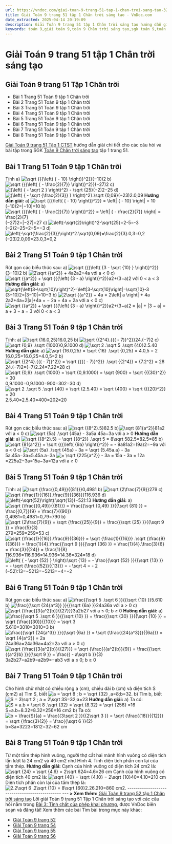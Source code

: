 ```yaml
---
url: https://vndoc.com/giai-toan-9-trang-51-tap-1-chan-troi-sang-tao-323739
title: Giải Toán 9 trang 51 tập 1 Chân trời sáng tạo - VnDoc.com
date_extracted: 2025-04-14 20:19:09
description: Giải Toán 9 trang 51 tập 1 Chân trời sáng tạo hướng dẫn giải chi tiết các câu hỏi và bài tập trong SGK Toán 9 Chân trời sáng tạo tập 1.
keywords: toán 9,giải toán 9,toán 9 Chân trời sáng tạo,sgk toán 9,toán lớp 9,toán lớp 9 Chân trời sáng tạo,sgk toán 9 Chân trời sáng tạo,toán 9 ctst,giải sgk toán 9 Chân trời sáng tạo,toán 9 Chân trời sáng tạo tập 1,giải bài tập toán 9 Chân trời sáng tạo,Tính chất của phép khai phương,toán 9 Chân trời sáng tạo tập 1 trang 49,toán 9 Chân trời sáng tạo tập 1 trang 50,toán 9 Chân trời sáng tạo tập 1 trang 51,toán 9 trang 51,giải toán 9 trang 51,toán 9 trang 51 chân trời,giải toán 9 trang 51 chân trời
---
```


# Giải Toán 9 trang 51 tập 1 Chân trời sáng tạo
## **Giải Toán 9 trang 51 Tập 1 Chân trời**
  * Bài 1 Trang 51 Toán 9 tập 1 Chân trời
  * Bài 2 Trang 51 Toán 9 tập 1 Chân trời
  * Bài 3 Trang 51 Toán 9 tập 1 Chân trời
  * Bài 4 Trang 51 Toán 9 tập 1 Chân trời
  * Bài 5 Trang 51 Toán 9 tập 1 Chân trời
  * Bài 6 Trang 51 Toán 9 tập 1 Chân trời
  * Bài 7 Trang 51 Toán 9 tập 1 Chân trời
  * Bài 8 Trang 51 Toán 9 tập 1 Chân trời

[Giải Toán 9 trang 51 Tập 1 CTST](<https://vndoc.com/giai-toan-9-trang-51-tap-1-chan-troi-sang-tao-323739>) hướng dẫn giải chi tiết cho các câu hỏi và bài tập trong SGK [Toán 9 Chân trời sáng tạo](<https://vndoc.com/toan-9-chan-troi-sang-tao>) tập 1 trang 51.
## **Bài 1 Trang 51 Toán 9 tập 1 Chân trời**
Tính
a\) ![\\sqrt {{{\\left\( { - 10} \\right\)}^2}}](https://i.vdoc.vn/data/image/blank.png)\(−10\)2
b\)![\\sqrt {{{\\left\( { - \\frac{2}{7}} \\right\)}^2}}](https://i.vdoc.vn/data/image/blank.png)\(−27\)2
c\) ![{\\left\( { - \\sqrt 2 } \\right\)^2} - \\sqrt {25}](https://i.vdoc.vn/data/image/blank.png)\(−2\)2−25
d\) ![{\\left\( { - \\sqrt {\\frac{2}{3}} } \\right\)^2}.\\sqrt {0,09}](https://i.vdoc.vn/data/image/blank.png)\(−23\)2.0,09
**Hướng dẫn giải:**
a\) ![\\sqrt {{{\\left\( { - 10} \\right\)}^2}} = \\left| { - 10} \\right| = 10](https://i.vdoc.vn/data/image/blank.png)\(−10\)2=|−10|=10
b\) ![\\sqrt {{{\\left\( { - \\frac{2}{7}} \\right\)}^2}} = \\left| { - \\frac{2}{7}} \\right| = \\frac{2}{7}](https://i.vdoc.vn/data/image/blank.png)\(−27\)2=|−27|=27
c\) ![\\left\(-\\sqrt{2}\\right\)^2-\\sqrt{25}=2-5=-3](https://i.vdoc.vn/data/image/blank.png)\(−2\)2−25=2−5=−3
d\) ![\\left\(-\\sqrt{\\frac{2}{3}}\\right\)^2.\\sqrt{0,09}=\\frac{2}{3}.0,3=0,2](https://i.vdoc.vn/data/image/blank.png)\(−23\)2.0,09=23.0,3=0,2
## **Bài 2 Trang 51 Toán 9 tập 1 Chân trời**
Rút gọn các biểu thức sau:
a\) ![\\sqrt {{{\\left\( {3 - \\sqrt {10} } \\right\)}^2}}](https://i.vdoc.vn/data/image/blank.png)\(3−10\)2
b\) ![2\\sqrt {{a^2}} + 4a](https://i.vdoc.vn/data/image/blank.png)2a2+4a với a < 0
c\) ![\\sqrt {{a^2}} + \\sqrt {{{\\left\( {3 - a} \\right\)}^2}}](https://i.vdoc.vn/data/image/blank.png)a2+\(3−a\)2 với 0 < a < 3
**Hướng dẫn giải:**
a\)![\\sqrt{\\left\(3-\\sqrt{10}\\right\)^2}=\\left|3-\\sqrt{10}\\right|=\\sqrt{10}-3](https://i.vdoc.vn/data/image/blank.png)\(3−10\)2=|3−10|=10−3
b\) ![2\\sqrt {{a^2}} + 4a = 2\\left| a \\right| + 4a](https://i.vdoc.vn/data/image/blank.png)2a2+4a=2|a|+4a
= − 2a + 4a = 2a với a < 0
c\) ![\\sqrt {{a^2}} + \\sqrt {{{\\left\( {3 - a} \\right\)}^2}}](https://i.vdoc.vn/data/image/blank.png)a2+\(3−a\)2
= |a| + |3 − a|
= a + 3 − a
= 3 với 0 < a < 3
## **Bài 3 Trang 51 Toán 9 tập 1 Chân trời**
Tính:
a\) ![\\sqrt {16.0,25}](https://i.vdoc.vn/data/image/blank.png)16.0,25
b\) ![\\sqrt {{2^4}.{{\( - 7\)}^2}}](https://i.vdoc.vn/data/image/blank.png)24.\(−7\)2
c\) ![\\sqrt {0,9} .\\sqrt {1000}](https://i.vdoc.vn/data/image/blank.png)0,9.1000
d\) ![\\sqrt 2 .\\sqrt 5 .\\sqrt {40}](https://i.vdoc.vn/data/image/blank.png)2.5.40
**Hướng dẫn giải:**
a\) ![\\sqrt {16.0,25} = \\sqrt {16} .\\sqrt {0,25} = 4.0,5 = 2](https://i.vdoc.vn/data/image/blank.png)16.0,25=16.0,25=4.0,5=2
b\) ![\\sqrt {{2^4}.{{\( - 7\)}^2}} = \\sqrt {{{\( - 7\)}^2}} .\\sqrt {{2^4}} = {7.2^2} = 28](https://i.vdoc.vn/data/image/blank.png)24.\(−7\)2=\(−7\)2.24=7.22=28
c\) ![\\sqrt {0,9} .\\sqrt {1000} = \\sqrt {0,9.1000} = \\sqrt {900} = \\sqrt {{{30}^2}} = 30](https://i.vdoc.vn/data/image/blank.png)0,9.1000=0,9.1000=900=302=30
d\) ![\\sqrt 2 .\\sqrt 5 .\\sqrt {40} = \\sqrt {2.5.40} = \\sqrt {400} = \\sqrt {{{20}^2}} = 20](https://i.vdoc.vn/data/image/blank.png)2.5.40=2.5.40=400=202=20
## **Bài 4 Trang 51 Toán 9 tập 1 Chân trời**
Rút gọn các biểu thức sau:
a\) ![\\sqrt {{8^2}.5}](https://i.vdoc.vn/data/image/blank.png)82.5
b\)![\\sqrt {81{a^2}}](https://i.vdoc.vn/data/image/blank.png)81a2 với a < 0
c\) ![\\sqrt {5a} .\\sqrt {45a} - 3a](https://i.vdoc.vn/data/image/blank.png)5a.45a−3a với a ≥ 0
**Hướng dẫn giải:**
a\) ![\\sqrt {{8^2}.5} = \\sqrt {{8^2}} .\\sqrt 5 = 8\\sqrt 5](https://i.vdoc.vn/data/image/blank.png)82.5=82.5=85
b\)![\\sqrt {81{a^2}} = \\sqrt {{{\\left\( {9a} \\right\)}^2}} = - 9a](https://i.vdoc.vn/data/image/blank.png)81a2=\(9a\)2=−9a với a < 0
c\) ![\\sqrt {5a} .\\sqrt {45a} - 3a = \\sqrt {5.45a.a} - 3a](https://i.vdoc.vn/data/image/blank.png)5a.45a−3a=5.45a.a−3a
![= \\sqrt {225{a^2}} - 3a = 15a - 3a = 12a](https://i.vdoc.vn/data/image/blank.png)=225a2−3a=15a−3a=12a với a ≥ 0
## **Bài 5 Trang 51 Toán 9 tập 1 Chân trời**
Tính:
a\) ![\\sqrt {\\frac{{0,49}}{{81}}}](https://i.vdoc.vn/data/image/blank.png)0,4981
b\) ![\\sqrt {2\\frac{7}{9}}](https://i.vdoc.vn/data/image/blank.png)279
c\) ![\\sqrt {\\frac{1}{{16}}.\\frac{9}{{36}}}](https://i.vdoc.vn/data/image/blank.png)116.936
d\) ![\\left\(-\\sqrt{52}\\right\):\\sqrt{13}](https://i.vdoc.vn/data/image/blank.png)\(−52\):13
**Hướng dẫn giải:**
a\) ![\\sqrt {\\frac{{0,49}}{{81}}} = \\frac{{\\sqrt {0,49} }}{{\\sqrt {81} }} = \\frac{{0,7}}{9} = \\frac{7}{{90}}](https://i.vdoc.vn/data/image/blank.png)0,4981=0,4981=0,79=790
b\) ![\\sqrt {2\\frac{7}{9}} = \\sqrt {\\frac{{25}}{9}} = \\frac{{\\sqrt {25} }}{{\\sqrt 9 }} = \\frac{5}{3}](https://i.vdoc.vn/data/image/blank.png)279=259=259=53
c\) ![\\sqrt {\\frac{1}{{16}}.\\frac{9}{{36}}} = \\sqrt {\\frac{1}{{16}}} .\\sqrt {\\frac{9}{{36}}} = \\frac{1}{4}.\\frac{{\\sqrt 9 }}{{\\sqrt {36} }} = \\frac{1}{4}.\\frac{3}{6} = \\frac{3}{{24}} = \\frac{1}{8}](https://i.vdoc.vn/data/image/blank.png)116.936=116.936=14.936=14.36=324=18
d\) ![\\left\( { - \\sqrt {52} } \\right\):\\sqrt {13} = - \\frac{{\\sqrt {52} }}{{\\sqrt {13} }} = - \\sqrt {\\frac{{52}}{{13}}} = - \\sqrt 4 = - 2](https://i.vdoc.vn/data/image/blank.png)\(−52\):13=−5213=−5213=−4=−2
## **Bài 6 Trang 51 Toán 9 tập 1 Chân trời**
Rút gọn các biểu thức sau:
a\) ![\\frac{{\\sqrt 5 .\\sqrt 6 }}{{\\sqrt {10} }}](https://i.vdoc.vn/data/image/blank.png)5.610
b\) ![\\frac{{\\sqrt {24{a^3}} }}{{\\sqrt {6a} }}](https://i.vdoc.vn/data/image/blank.png)24a36a với a > 0
c\) ![\\sqrt {\\frac{{3{a^2}b}}{{27}}}](https://i.vdoc.vn/data/image/blank.png)3a2b27 với a ≤ 0; b ≥ 0
**Hướng dẫn giải:**
a\) ![\\frac{{\\sqrt 5 .\\sqrt 6 }}{{\\sqrt {10} }} = \\frac{{\\sqrt {30} }}{{\\sqrt {10} }} = \\sqrt {\\frac{{30}}{{10}}} = \\sqrt 3](https://i.vdoc.vn/data/image/blank.png)5.610=3010=3010=3
b\) ![\\frac{{\\sqrt {24{a^3}} }}{{\\sqrt {6a} }} = \\sqrt {\\frac{{24{a^3}}}{{6a}}} = \\sqrt {4{a^2}} = 2a](https://i.vdoc.vn/data/image/blank.png)24a36a=24a36a=4a2=2a với a > 0
c\) ![\\sqrt {\\frac{{3{a^2}b}}{{27}}} = \\sqrt {\\frac{{{a^2}b}}{9}} = \\frac{{\\sqrt {{a^2}b} }}{{\\sqrt 9 }} = \\frac{{ - a\\sqrt b }}{3}](https://i.vdoc.vn/data/image/blank.png)3a2b27=a2b9=a2b9=−ab3 với a ≤ 0; b ≥ 0
## **Bài 7 Trang 51 Toán 9 tập 1 Chân trời**
Cho hình chữ nhật có chiều rộng a \(cm\), chiều dài b \(cm\) và diện tích S \(cm2\)
a\) Tìm S, biết ![a = \\sqrt 8 ; b = \\sqrt {32} .](https://i.vdoc.vn/data/image/blank.png)a=8;b=32.
b\) Tìm b, biết ![S = 3\\sqrt 2 ; a = 2\\sqrt 3](https://i.vdoc.vn/data/image/blank.png)S=32;a=23
**Hướng dẫn giải:**
a\) Ta có:
![S = a.b = \\sqrt 8 .\\sqrt {32} = \\sqrt {8.32} = \\sqrt {256} =16](https://i.vdoc.vn/data/image/blank.png)S=a.b=8.32=8.32=256=16 cm2
b\) Ta có:
![b = \\frac{S}{a} = \\frac{{3\\sqrt 2 }}{{2\\sqrt 3 }} = \\sqrt {\\frac{{18}}{{12}}} = \\sqrt {\\frac{3}{2}} = \\frac{{\\sqrt 6 }}{2}](https://i.vdoc.vn/data/image/blank.png)b=Sa=3223=1812=32=62 cm
## **Bài 8 Trang 51 Toán 9 tập 1 Chân trời**
Từ một tấm thép hình vuông, người thợ cắt hai mảnh hình vuông có diện tích lần lượt là 24 cm2 và 40 cm2 như Hình 4. Tính diện tích phần còn lại của tấm thép.
**Hướng dẫn giải:**
Cạnh của hình vuông có diện tích 24 cm2 là: ![\\sqrt {24} = \\sqrt {4.6} = 2\\sqrt 6](https://i.vdoc.vn/data/image/blank.png)24=4.6=26 cm
Cạnh của hình vuông có diện tích 40 cm2 là: ![\\sqrt {40} = \\sqrt {4.10} = 2\\sqrt {10}](https://i.vdoc.vn/data/image/blank.png)40=4.10=210 cm
Diện tích phần còn lại của tấm thép là:
![2.2\\sqrt 6 .2\\sqrt {10} = 8\\sqrt {60}](https://i.vdoc.vn/data/image/blank.png)2.26.210=860 cm2.
\----------------------------------------------
**\--- > Xem thêm:** [Giải Toán 9 trang 52 tập 1 Chân trời sáng tạo](<https://vndoc.com/giai-toan-9-trang-52-tap-1-chan-troi-sang-tao-323774>)
Lời giải Toán 9 trang 51 Tập 1 Chân trời sáng tạo với các câu hỏi nằm trong [Bài 3: Tính chất của phép khai phương](<https://vndoc.com/toan-9-chan-troi-sang-tao-bai-3-tinh-chat-cua-phep-khai-phuong-321022>), được VnDoc biên soạn và đăng tải\!
Xem thêm các bài Tìm bài trong mục này khác:
  * [Giải Toán 9 trang 52](</giai-toan-9-trang-52-tap-1-chan-troi-sang-tao-323774>)
  * [Giải Toán 9 trang 54](</giai-toan-9-trang-54-tap-1-chan-troi-sang-tao-323775>)
  * [Giải Toán 9 trang 55](</giai-toan-9-trang-55-tap-1-chan-troi-sang-tao-323776>)
  * [Giải Toán 9 trang 56](</giai-toan-9-trang-56-tap-1-chan-troi-sang-tao-324007>)

